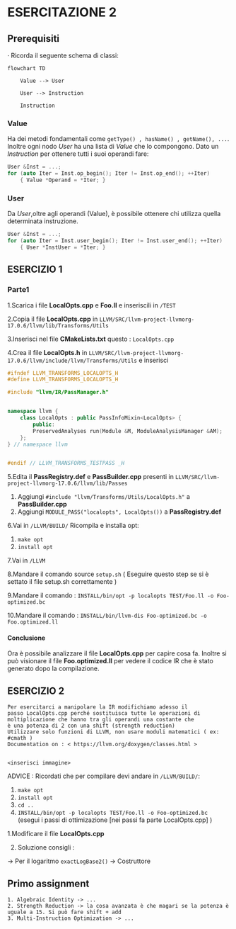 # ESERCITAZIONE 2

## Prerequisiti

· Ricorda il seguente schema di classi:

```mermaid
flowchart TD
    
    Value --> User

    User --> Instruction

    Instruction
```

### Value

Ha dei metodi fondamentali come `getType() , hasName() , getName(), ...`.  
Inoltre ogni nodo _User_ ha una lista di _Value_ che lo compongono. Dato un _Instruction_ per ottenere tutti i suoi operandi fare:

```c++
User &Inst = ...;
for (auto Iter = Inst.op_begin(); Iter != Inst.op_end(); ++Iter)
    { Value *Operand = *Iter; }
```

### User

Da _User_,oltre agli operandi (Value), è possibile ottenere chi utilizza quella determinata instruzione.

```c++
User &Inst = ...;
for (auto Iter = Inst.user_begin(); Iter != Inst.user_end(); ++Iter)
    { User *InstUser = *Iter; }
```


## ESERCIZIO 1

### Parte1


1.Scarica i file **LocalOpts.cpp** e **Foo.ll** e inseriscili in `/TEST`

2.Copia il file **LocalOpts.cpp** in `LLVM/SRC/llvm-project-llvmorg-17.0.6/llvm/lib/Transforms/Utils`

3.Inserisci nel file **CMakeLists.txt** questo : `LocalOpts.cpp`

4.Crea il file **LocalOpts.h** in `LLVM/SRC/llvm-project-llvmorg-17.0.6/llvm/include/llvm/Transforms/Utils` e inserisci

```c++
#ifndef LLVM_TRANSFORMS_LOCALOPTS_H
#define LLVM_TRANSFORMS_LOCALOPTS_H

#include "llvm/IR/PassManager.h"


namespace llvm {
    class LocalOpts : public PassInfoMixin<LocalOpts> {
        public:
        PreservedAnalyses run(Module &M, ModuleAnalysisManager &AM);
    };
} // namespace llvm


#endif // LLVM_TRANSFORMS_TESTPASS _H
```



5.Edita il **PassRegistry.def** e **PassBuilder.cpp** presenti in `LLVM/SRC/llvm-project-llvmorg-17.0.6/llvm/lib/Passes`

1. Aggiungi `#include "llvm/Transforms/Utils/LocalOpts.h"` a **PassBuilder.cpp**
2. Aggiungi `MODULE_PASS("localopts", LocalOpts())` a **PassRegistry.def**

6.Vai in `/LLVM/BUILD/` Ricompila e installa opt:

1. `make opt`
2. `install opt`

7.Vai in `/LLVM` 

8.Mandare il comando source `setup.sh` ( Eseguire questo step se si è settato il file setup.sh correttamente )

9.Mandare il comando : `INSTALL/bin/opt -p localopts TEST/Foo.ll -o Foo-optimized.bc`

10.Mandare il comando : `INSTALL/bin/llvm-dis Foo-optimized.bc -o Foo.optimized.ll`


#### Conclusione

Ora è possibile analizzare il file **LocalOpts.cpp** per capire cosa fa. Inoltre si può visionare il file
**Foo.optimized.ll** per vedere il codice IR che è stato generato dopo la compilazione.









## ESERCIZIO 2

```text
Per esercitarci a manipolare la IR modifichiamo adesso il
passo LocalOpts.cpp perché sostituisca tutte le operazioni di
moltiplicazione che hanno tra gli operandi una costante che
è una potenza di 2 con una shift (strength reduction)
Utilizzare solo funzioni di LLVM, non usare moduli matematici ( ex: #cmath )
Documentation on : < https://llvm.org/doxygen/classes.html >


<inserisci immagine>
```

ADVICE :  Ricordati che per compilare devi andare in `/LLVM/BUILD/`:

1. `make opt`
2. `install opt`
3. `cd ..`  
4. `INSTALL/bin/opt -p localopts TEST/Foo.ll -o Foo-optimized.bc`  
(esegui i passi di ottimizazione [nei passi fa parte LocalOpts.cpp] )

1.Modificare il file **LocalOpts.cpp**

2. Soluzione consigli : 

-> Per il logaritmo `exactLogBase2()`
-> Costruttore 


## Primo assignment

```text
1. Algebraic Identity -> ...
2. Strength Reduction -> la cosa avanzata è che magari se la potenza è uguale a 15. Si può fare shift + add
3. Multi-Instruction Optimization -> ...
```
